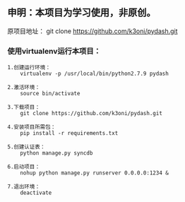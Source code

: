## 申明：本项目为学习使用，非原创。
原项目地址： 
git clone https://github.com/k3oni/pydash.git

### 使用virtualenv运行本项目：
```
1.创建运行环境：
    virtualenv -p /usr/local/bin/python2.7.9 pydash

2.激活环境：
    source bin/activate

3.下载项目：
    git clone https://github.com/k3oni/pydash.git

4.安装项目所需包：
    pip install -r requirements.txt

5.创建认证表：
    python manage.py syncdb

6.启动项目：
    nohup python manage.py runserver 0.0.0.0:1234 &

7.退出环境：
    deactivate
```
